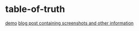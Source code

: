 # table-of-truth
[demo](https://lemondevxyz.github.io/table-of-truth)
[blog post containing screenshots and other information](https://lemondev.xyz/posts/project-table-of-truth/)
